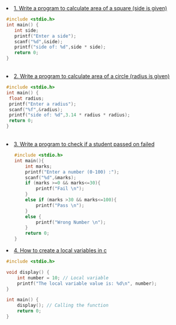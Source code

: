  <li><a href="https://github.com/ishanwalia7579/C-programming-Zero-to-Hero-/blob/main/Write%20a%20program%20to%20calculate%20area%20of%20a%20square%20(side%20is%20given%20).c">1. Write a program to calculate area of a square (side is given)</a></li>
 
 ```c
#include <stdio.h>
int main() {
    int side;
    printf("Enter a side");
    scanf("%d",&side);
    printf("side of: %d",side * side);
    return 0;
}
```

 <br>
 <li><a href="https://github.com/ishanwalia7579/C-programming-Zero-to-Hero-/blob/main/Write%20a%20program%20to%20calculate%20area%20of%20a%20circle%20(radius%20is%20given).c">2. Write a program to calculate area of a circle (radius is given) </li>

   ```c
#include <stdio.h>
int main() {
    float radius;
    printf("Enter a radius");
    scanf("%f",&radius);
    printf("side of: %d",3.14 * radius * radius);
    return 0;
}
```
<br>
<li><a href="https://github.com/ishanwalia7579/C-programming-Zero-to-Hero-/blob/main/Write%20a%20program%20to%20check%20if%20a%20student%20passed%20on%20failed.c">3. Write a program to check if a student passed on failed </li>

```c
   #include <stdio.h>
   int main(){
       int marks;
       printf("Enter a number (0-100) :");
       scanf("%d",&marks);
       if (marks >=0 && marks<=30){
           printf("Fail \n");
       }
       else if (marks >30 && marks<=100){
           printf("Pass \n");
       }
       else {
           printf("Wrong Number \n");
       }
       return 0;
   }
```
<li><a href="https://github.com/ishanwalia7579/C-programming-Zero-to-Hero-/blob/main/How%20to%20create%20a%20local%20variables%20%20in%20c%20.c">4. How to create a local variables in c </li>

```c
#include <stdio.h>

void display() {
    int number = 10; // Local variable
    printf("The local variable value is: %d\n", number);
}

int main() {
    display(); // Calling the function
    return 0;
}

```

